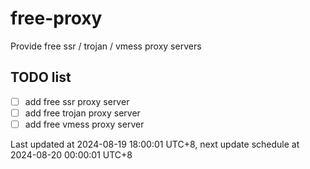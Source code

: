 
# free-proxy
Provide free ssr / trojan / vmess proxy servers


## TODO list
- [ ] add free ssr proxy server
- [ ] add free trojan proxy server
- [ ] add free vmess proxy server

Last updated at 2024-08-19 18:00:01 UTC+8, next update schedule at 2024-08-20 00:00:01 UTC+8

